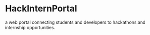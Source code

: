 # HackInternPortal
a web portal connecting students and developers to hackathons and internship opportunities.
